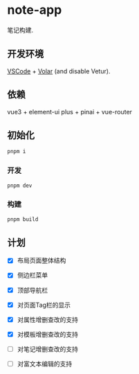 # note-app

笔记构建.

## 开发环境

[VSCode](https://code.visualstudio.com/) + [Volar](https://marketplace.visualstudio.com/items?itemName=Vue.volar) (and
disable Vetur).

## 依赖

vue3 + element-ui plus + pinai + vue-router

## 初始化

```sh
pnpm i
```

### 开发

```sh
pnpm dev
```

### 构建

```sh
pnpm build
```

## 计划
- [x] 布局页面整体结构
- [x] 侧边栏菜单
- [x] 顶部导航栏
- [x] 对页面Tag栏的显示
- [x] 对属性增删查改的支持
- [x] 对模板增删查改的支持
- [ ] 对笔记增删查改的支持
- [ ] 对富文本编辑的支持

